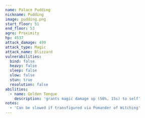 ```yaml
---
name: Palace Pudding
nickname: Pudding
image: pudding.png
start_floor: 51
end_floor: 53
agro: Proximity
hp: 4537
attack_damage: 499
attack_type: Magic
attack_name: Blizzard
vulnerabilities:
  bind: false
  heavy: false
  sleep: false
  slow: false
  stun: true
  resolution: false
abilities:
  - name: Golden Tongue
    description: 'grants magic damage up (50%, 15s) to self'
notes:
  - 'Can be slowed if transfigured via Pomander of Witching'
---
```

